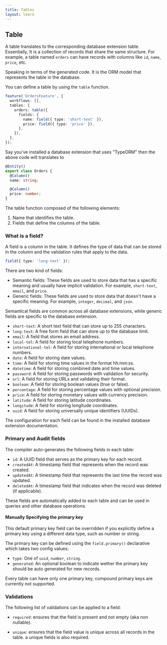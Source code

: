 ```yaml
---
title: Tables
layout: learn
---
```


## Table

A table translates to the corresponding database extension table. Essentially, It is a collection of records that share the same structure. For example, a table named `orders` can have records with columns like `id`, `name`, `price`, etc.

Speaking in terms of the generated code. It is the ORM model that represents the table in the database.

You can define a table by using the `table` function.

```ts
feature('OrdersFeature', {
  workflows: [],
  tables: {
    orders: table({
      fields: {
        name: field({ type: 'short-text' }),
        price: field({ type: 'price' }),
      },
    }),
  },
});
```

Say you've installed a database extension that uses "TypeORM" then the above code will translates to

```ts
@Entity()
export class Orders {
  @Column()
  name: string;

  @Column()
  price: number;
}
```

The table function composed of the following elements:

1. Name that identifies the table.
2. Fields that define the columns of the table.

### What is a field?

A field is a column in the table. It defines the type of data that can be stored in the column and the validation rules that apply to the data.

```ts
field({ type: 'long-text' });
```

There are two kind of fields:

- Semantic fields: These fields are used to store data that has a specific meaning and usually have implicit validation. For example, `short-text`, `email`, and `price`.
- Generic fields: These fields are used to store data that doesn't have a specific meaning. For example, `integer`, `decimal`, and `json`.

Semantical fields are common across all database extensions, while generic fields are specific to the database extension.

- `short-text`: A short text field that can store up to 255 characters.
- `long-text`: A free form field that can store up to the database limit.
- `email`: A field that stores an email address.
- `local-tel`: A field for storing local telephone numbers.
- `international-tel`: A field for storing international or local telephone numbers.
- `date`: A field for storing date values.
- `time`: A field for storing time values in the format hh:mm:ss.
- `datetime`: A field for storing combined date and time values.
- `password`: A field for storing passwords with validation for security.
- `url`: A field for storing URLs and validating their format.
- `boolean`: A field for storing boolean values (true or false).
- `percentage`: A field for storing percentage values with optional precision.
- `price`: A field for storing monetary values with currency precision.
- `latitude`: A field for storing latitude coordinates.
- `longitude`: A field for storing longitude coordinates.
- `uuid`: A field for storing universally unique identifiers (UUIDs).

The configuration for each field can be found in the installed database extension documentation.

### Primary and Audit fields

The compiler auto-generates the following fields in each table:

- `id`: A UUID field that serves as the primary key for each record.
- `createdAt`: A timestamp field that represents when the record was created.
- `updatedAt`: A timestamp field that represents the last time the record was updated.
- `deletedAt`: A timestamp field that indicates when the record was deleted (if applicable).

These fields are automatically added to each table and can be used in queries and other database operations.

#### Manually Specifying the primary key

This default primary key field can be overridden if you explicitly define a primary key using a different data type, such as number or string.

The primary key can be defined using the `field.primary()` declarative which takes two config values:

- `type`: One of `uuid`, `number`, `string`.
- `generated`: An optional boolean to indicate wether the primary key should be auto generated for new records.

Every table can have only one primary key, compound primary keys are currently not supported.

### Validations

The following list of validations can be applied to a field:

- `required`: ensures that the field is present and not empty (aka non nullable).

- `unique`: ensures that the field value is unique across all records in the table. a unique fields is also required.
